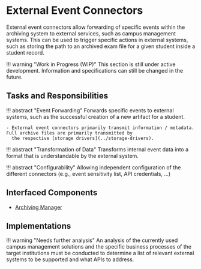 # External Event Connectors

External event connectors allow forwarding of specific events within the archiving system to external services, such as
campus management systems. This can be used to trigger specific actions in external systems, such as storing the path to
an archived exam file for a given student inside a student record.

!!! warning "Work in Progress (WIP)"
    This section is still under active development. Information and specifications can still be changed in the future.


## Tasks and Responsibilities

!!! abstract "Event Forwarding"
    Forwards specific events to external systems, such as the successful creation of a new artifact for a student.

    - External event connectors primarily transmit information / metadata. Full archive files are primarily transmitted by
      the respective [storage drivers](../storage-drivers).

!!! abstract "Transformation of Data"
    Transforms internal event data into a format that is understandable by the external system.
    
!!! abstract "Configurability"
    Allowing independent configuration of the different connectors (e.g., event sensitivity list, API credentials, ...)


## Interfaced Components

- [Archiving Manager](../archiving-manager)


## Implementations

!!! warning "Needs further analysis"
    An analysis of the currently used campus management solutions and the specific business processes of the target
    institutions must be conducted to determine a list of relevant external systems to be supported and what APIs to
    address.
